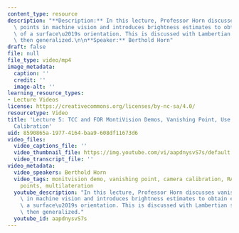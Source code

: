 ```yaml
---
content_type: resource
description: "**Description:** In this lecture, Professor Horn discusses vanishing\
  \ points in machine vision and introduces brightness estimates to obtain estimates\
  \ of a surface\u2019s orientation. This is discussed with Lambertian surfaces and\
  \ then generalized.\n\n**Speaker:** Berthold Horn"
draft: false
file: null
file_type: video/mp4
image_metadata:
  caption: ''
  credit: ''
  image-alt: ''
learning_resource_types:
- Lecture Videos
license: https://creativecommons.org/licenses/by-nc-sa/4.0/
resourcetype: Video
title: 'Lecture 5: TCC and FOR MontiVision Demos, Vanishing Point, Use of VPs in Camera
  Calibration'
uid: 8590865a-1977-4164-baa9-608df11673d6
video_files:
  video_captions_file: ''
  video_thumbnail_file: https://img.youtube.com/vi/aapdnysvS7s/default.jpg
  video_transcript_file: ''
video_metadata:
  video_speakers: Berthold Horn
  video_tags: monitvision demo, vanishing point, camera calibration, RANSAC, perspective
    points, multilateration
  youtube_description: "In this lecture, Professor Horn discusses vanishing points\
    \ in machine vision and introduces brightness estimates to obtain estimates of\
    \ a surface\u2019s orientation. This is discussed with Lambertian surfaces and\
    \ then generalized."
  youtube_id: aapdnysvS7s
---
```


